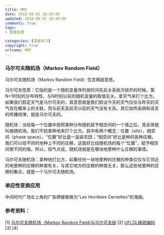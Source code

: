 ```yaml
---
title: MRF
date: 2018-08-01 10:49:00
updated: 2018-08-01 10:49:00
comments: true
tags:
- 图像处理

categories: [深度学习]
copyright: true
urlname: MRF
---
```



### 马尔可夫随机场（Markov Random Field）

马尔可夫随机场（Markov Random Field）包含两层意思。

马尔可夫性质：它指的是一个随机变量序列按时间先后关系依次排开的时候，第N+1时刻的分布特性，与N时刻以前的随机变量的取值无关。拿天气来打个比方。如果我们假定天气是马尔可夫的，其意思就是我们假设今天的天气仅仅与昨天的天气存在概率上的关联，而与前天及前天以前的天气没有关系。其它如传染病和谣言的传播规律，就是马尔可夫的。

随机场：当给每一个位置中按照某种分布随机赋予相空间的一个值之后，其全体就叫做随机场。我们不妨拿种地来打个比方。其中有两个概念：位置（site），相空间（phase space）。“位置”好比是一亩亩农田；“相空间”好比是种的各种庄稼。我们可以给不同的地种上不同的庄稼，这就好比给随机场的每个“位置”，赋予相空间里不同的值。所以，俗气点说，随机场就是在哪块地里种什么庄稼的事情。

马尔可夫随机场：拿种地打比方，如果任何一块地里种的庄稼的种类仅仅与它邻近的地里种的庄稼的种类有关，与其它地方的庄稼的种类无关，那么这些地里种的庄稼的集合，就是一个马尔可夫随机场。


### 单应性变换应用




中间时代广场左上角的广告牌被替换为"Les Horribles Cernettes"的海报。
### 参考资料：
[1] [马尔可夫随机场（Markov Random Field)与马尔可夫链](https://blog.csdn.net/u011534057/article/details/52669491)
[2] [UFLDL稀疏编码](http://ufldl.stanford.edu/wiki/index.php/%E7%A8%80%E7%96%8F%E7%BC%96%E7%A0%81)
[3] 
[4] 